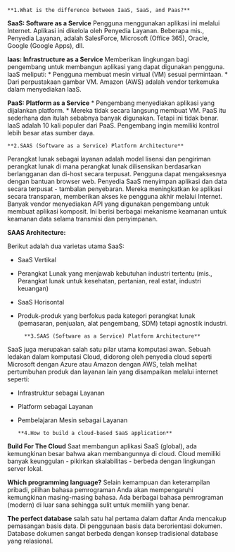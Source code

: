     **1.What is the difference between IaaS, SaaS, and Paas?**

**SaaS: Software as a Service**
  Pengguna menggunakan aplikasi ini melalui Internet. 
Aplikasi ini dikelola oleh Penyedia Layanan. Beberapa mis., Penyedia Layanan, 
adalah SalesForce, Microsoft (Office 365), Oracle, Google (Google Apps), dll.

**Iaas: Infrastructure as a Service**
  Memberikan lingkungan bagi pengembang untuk membangun aplikasi yang dapat digunakan pengguna. 
IaaS meliputi: 
                * Pengguna membuat mesin virtual (VM) sesuai permintaan.
                * Dari perpustakaan gambar VM.
Amazon (AWS) adalah vendor terkemuka dalam menyediakan IaaS.

**PaaS: Platform as a Service**
    * Pengembang menyediakan aplikasi yang dijalankan platform.
    * Mereka tidak secara langsung membuat VM.
PaaS itu sederhana dan itulah sebabnya banyak digunakan. Tetapi ini tidak benar. 
IaaS adalah 10 kali populer dari PaaS. Pengembang ingin memiliki kontrol lebih besar atas sumber daya.



    **2.SAAS (Software as a Service) Platform Architecture**

Perangkat lunak sebagai layanan adalah model lisensi dan pengiriman perangkat lunak di mana perangkat 
lunak dilisensikan berdasarkan berlangganan dan di-host secara terpusat. Pengguna dapat mengaksesnya dengan 
bantuan browser web.
  Penyedia SaaS menyimpan aplikasi dan data secara terpusat - tambalan penyebaran. Mereka meningkatkan ke aplikasi secara transparan, memberikan akses ke pengguna akhir melalui Internet. Banyak vendor menyediakan API yang digunakan pengembang untuk membuat aplikasi komposit. Ini berisi berbagai mekanisme keamanan untuk keamanan data selama transmisi dan penyimpanan.

**SAAS Architecture:**

Berikut adalah dua varietas utama SaaS:

 * SaaS Vertikal
 * Perangkat Lunak yang menjawab kebutuhan industri tertentu (mis., Perangkat lunak untuk kesehatan, pertanian, real estat, industri          keuangan)
 * SaaS Horisontal
 * Produk-produk yang berfokus pada kategori perangkat lunak (pemasaran, penjualan, alat pengembang, SDM) tetapi agnostik industri.



         **3.SAAS (Software as a Service) Platform Architecture**
         
SaaS juga merupakan salah satu pilar utama komputasi awan. Sebuah ledakan dalam komputasi Cloud, didorong oleh penyedia cloud seperti Microsoft dengan Azure atau Amazon dengan AWS, telah melihat pertumbuhan produk dan layanan lain yang disampaikan melalui internet seperti: 
   * Infrastruktur sebagai Layanan
   * Platform sebagai Layanan
   * Pembelajaran Mesin sebagai Layanan
   
   
         **4.How to build a cloud-based SaaS application**
    
   **Build For The Cloud**
   Saat membangun aplikasi SaaS (global), ada kemungkinan besar bahwa akan membangunnya di cloud. Cloud memiliki banyak keunggulan - pikirkan skalabilitas - berbeda dengan lingkungan server lokal.
   
   **Which programming language?**
   Selain kemampuan dan keterampilan pribadi, pilihan bahasa pemrograman Anda akan mempengaruhi kemungkinan masing-masing bahasa. Ada berbagai bahasa pemrograman (modern) di luar sana sehingga sulit untuk memilih yang benar.
      
   **The perfect database**
    salah satu hal pertama dalam daftar Anda mencakup pemasangan basis data. Di penggunaan basis data berorientasi dokumen. Database dokumen sangat berbeda dengan konsep tradisional database yang relasional.
